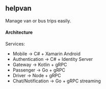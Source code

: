 helpvan
---

Manage van or bus trips easily.



#### Architecture

Services:

- Mobile -> C# + Xamarin Android
- Authentication -> C# + Identity Server
- Gateway -> Kotlin + gRPC
- Passenger -> Go + gRPC
- Driver -> Node + gRPC
- Chat/Notification -> Go + gRPC streaming